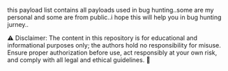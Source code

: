 this payload list contains all payloads used in bug hunting..some are my personal and some are from public..i hope this will help you in bug hunting jurney..

⚠️ Disclaimer: The content in this repository is for educational and informational purposes only; the authors hold no responsibility for misuse. Ensure proper authorization before use, act responsibly at your own risk, and comply with all legal and ethical guidelines. 🚀
